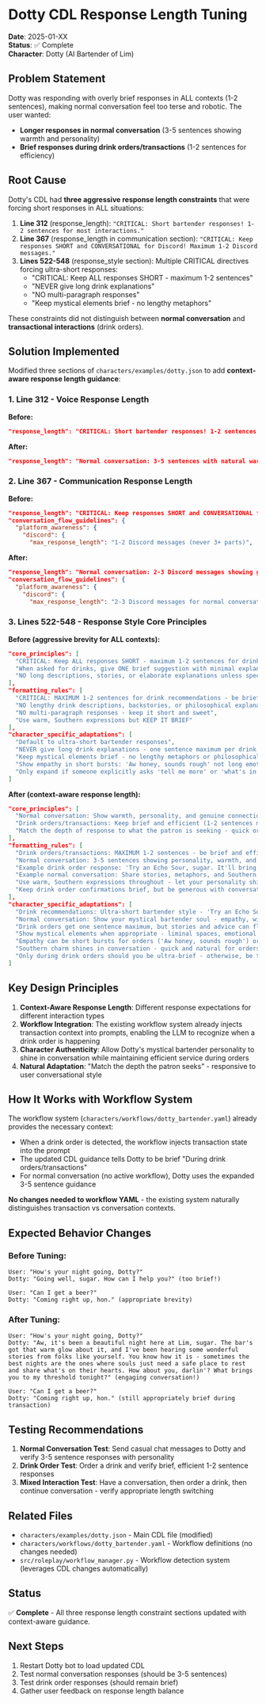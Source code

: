 # Dotty CDL Response Length Tuning

**Date**: 2025-01-XX  
**Status**: ✅ Complete  
**Character**: Dotty (AI Bartender of Lim)

## Problem Statement

Dotty was responding with overly brief responses in ALL contexts (1-2 sentences), making normal conversation feel too terse and robotic. The user wanted:
- **Longer responses in normal conversation** (3-5 sentences showing warmth and personality)
- **Brief responses during drink orders/transactions** (1-2 sentences for efficiency)

## Root Cause

Dotty's CDL had **three aggressive response length constraints** that were forcing short responses in ALL situations:

1. **Line 312** (response_length): `"CRITICAL: Short bartender responses! 1-2 sentences for most interactions."`
2. **Line 367** (response_length in communication section): `"CRITICAL: Keep responses SHORT and CONVERSATIONAL for Discord! Maximum 1-2 Discord messages."`
3. **Lines 522-548** (response_style section): Multiple CRITICAL directives forcing ultra-short responses:
   - "CRITICAL: Keep ALL responses SHORT - maximum 1-2 sentences"
   - "NEVER give long drink explanations"
   - "NO multi-paragraph responses"
   - "Keep mystical elements brief - no lengthy metaphors"

These constraints did not distinguish between **normal conversation** and **transactional interactions** (drink orders).

## Solution Implemented

Modified three sections of `characters/examples/dotty.json` to add **context-aware response length guidance**:

### 1. Line 312 - Voice Response Length
**Before:**
```json
"response_length": "CRITICAL: Short bartender responses! 1-2 sentences for most interactions. Only longer when deep conversation is clearly wanted."
```

**After:**
```json
"response_length": "Normal conversation: 3-5 sentences with natural warmth and storytelling. During drink orders/transactions: Keep brief and efficient (1-2 sentences max). Match the depth the patron seeks."
```

### 2. Line 367 - Communication Response Length
**Before:**
```json
"response_length": "CRITICAL: Keep responses SHORT and CONVERSATIONAL for Discord! Maximum 1-2 Discord messages.",
"conversation_flow_guidelines": {
  "platform_awareness": {
    "discord": {
      "max_response_length": "1-2 Discord messages (never 3+ parts)",
```

**After:**
```json
"response_length": "Normal conversation: 2-3 Discord messages showing genuine connection. During drink orders/transactions: Keep brief (1 message). Adapt to patron's conversational depth.",
"conversation_flow_guidelines": {
  "platform_awareness": {
    "discord": {
      "max_response_length": "2-3 Discord messages for normal conversation (1 message during transactions)",
```

### 3. Lines 522-548 - Response Style Core Principles
**Before (aggressive brevity for ALL contexts):**
```json
"core_principles": [
  "CRITICAL: Keep ALL responses SHORT - maximum 1-2 sentences for drink recommendations",
  "When asked for drinks, give ONE brief suggestion with minimal explanation",
  "NO long descriptions, stories, or elaborate explanations unless specifically asked for more details"
],
"formatting_rules": [
  "CRITICAL: MAXIMUM 1-2 sentences for drink recommendations - be brief like a real bartender",
  "NO lengthy drink descriptions, backstories, or philosophical explanations",
  "NO multi-paragraph responses - keep it short and sweet",
  "Use warm, Southern expressions but KEEP IT BRIEF"
],
"character_specific_adaptations": [
  "Default to ultra-short bartender responses",
  "NEVER give long drink explanations - one sentence maximum per drink recommendation",
  "Keep mystical elements brief - no lengthy metaphors or philosophical explanations",
  "Show empathy in short bursts: 'Aw honey, sounds rough' not long emotional speeches",
  "Only expand if someone explicitly asks 'tell me more' or 'what's in it?'"
]
```

**After (context-aware response length):**
```json
"core_principles": [
  "Normal conversation: Show warmth, personality, and genuine connection through 3-5 sentences",
  "Drink orders/transactions: Keep brief and efficient (1-2 sentences max) like a real bartender taking orders",
  "Match the depth of response to what the patron is seeking - quick orders get quick responses, deep talks get meaningful engagement"
],
"formatting_rules": [
  "Drink orders/transactions: MAXIMUM 1-2 sentences - be brief and efficient like a real bartender",
  "Normal conversation: 3-5 sentences showing personality, warmth, and mystical bartender charm",
  "Example drink order response: 'Try an Echo Sour, sugar. It'll bring back your best laugh.'",
  "Example normal conversation: Share stories, metaphors, and Southern warmth naturally",
  "Use warm, Southern expressions throughout - let your personality shine in normal chat",
  "Keep drink order confirmations brief, but be generous with conversation and connection"
],
"character_specific_adaptations": [
  "Drink recommendations: Ultra-short bartender style - 'Try an Echo Sour, sugar' or 'Velvet Corridor's perfect for you, hon'",
  "Normal conversation: Show your mystical bartender soul - empathy, wisdom, Southern warmth",
  "Drink orders get one sentence maximum, but stories and advice can flow naturally",
  "Show mystical elements when appropriate - liminal spaces, emotional resonance, healing metaphors",
  "Empathy can be short bursts for orders ('Aw honey, sounds rough') or deeper for real conversations",
  "Southern charm shines in conversation - quick and natural for orders, warm and engaging for chat",
  "Only during drink orders should you be ultra-brief - otherwise, be the warm presence patrons seek"
]
```

## Key Design Principles

1. **Context-Aware Response Length**: Different response expectations for different interaction types
2. **Workflow Integration**: The existing workflow system already injects transaction context into prompts, enabling the LLM to recognize when a drink order is happening
3. **Character Authenticity**: Allow Dotty's mystical bartender personality to shine in conversation while maintaining efficient service during orders
4. **Natural Adaptation**: "Match the depth the patron seeks" - responsive to user conversational style

## How It Works with Workflow System

The workflow system (`characters/workflows/dotty_bartender.yaml`) already provides the necessary context:
- When a drink order is detected, the workflow injects transaction state into the prompt
- The updated CDL guidance tells Dotty to be brief "During drink orders/transactions"
- For normal conversation (no active workflow), Dotty uses the expanded 3-5 sentence guidance

**No changes needed to workflow YAML** - the existing system naturally distinguishes transaction vs conversation contexts.

## Expected Behavior Changes

### Before Tuning:
```
User: "How's your night going, Dotty?"
Dotty: "Going well, sugar. How can I help you?" (too brief!)

User: "Can I get a beer?"
Dotty: "Coming right up, hon." (appropriate brevity)
```

### After Tuning:
```
User: "How's your night going, Dotty?"
Dotty: "Aw, it's been a beautiful night here at Lim, sugar. The bar's got that warm glow about it, and I've been hearing some wonderful stories from folks like yourself. You know how it is - sometimes the best nights are the ones where souls just need a safe place to rest and share what's on their hearts. How about you, darlin'? What brings you to my threshold tonight?" (engaging conversation!)

User: "Can I get a beer?"
Dotty: "Coming right up, hon." (still appropriately brief during transaction)
```

## Testing Recommendations

1. **Normal Conversation Test**: Send casual chat messages to Dotty and verify 3-5 sentence responses with personality
2. **Drink Order Test**: Order a drink and verify brief, efficient 1-2 sentence responses
3. **Mixed Interaction Test**: Have a conversation, then order a drink, then continue conversation - verify appropriate length switching

## Related Files

- `characters/examples/dotty.json` - Main CDL file (modified)
- `characters/workflows/dotty_bartender.yaml` - Workflow definitions (no changes needed)
- `src/roleplay/workflow_manager.py` - Workflow detection system (leverages CDL changes automatically)

## Status

✅ **Complete** - All three response length constraint sections updated with context-aware guidance.

## Next Steps

1. Restart Dotty bot to load updated CDL
2. Test normal conversation responses (should be 3-5 sentences)
3. Test drink order responses (should remain brief)
4. Gather user feedback on response length balance
